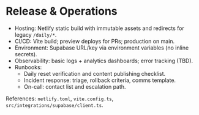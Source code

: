# Release & Operations

- Hosting: Netlify static build with immutable assets and redirects for legacy `/daily/*`.
- CI/CD: Vite build; preview deploys for PRs; production on main.
- Environment: Supabase URL/key via environment variables (no inline secrets).
- Observability: basic logs + analytics dashboards; error tracking (TBD).
- Runbooks:
  - Daily reset verification and content publishing checklist.
  - Incident response: triage, rollback criteria, comms template.
  - On-call: contact list and escalation path.

References: `netlify.toml`, `vite.config.ts`, `src/integrations/supabase/client.ts`. 
